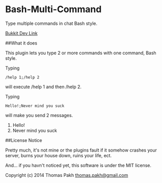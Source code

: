 Bash-Multi-Command
=================

Type multiple commands in chat Bash style.

[Bukkit Dev Link](http://dev.bukkit.org/bukkit-plugins/bash-multi-command/)

##What it does

This plugin lets you type 2 or more commands with one command, Bash style.

Typing

```
/help 1;/help 2
```

will execute /help 1 and then /help 2.

Typing

```
Hello!;Never mind you suck
```

will make you send 2 messages.

1. Hello!
2. Never mind you suck


##License Notice

Pretty much, it's not mine or the plugins fault if it somehow crashes your server, burns your house down, ruins your life, ect.

And... if you havn't noticed yet, this software is under the MIT license.

Copyright (c) 2014 Thomas Pakh thomas.pakh@gmail.com
